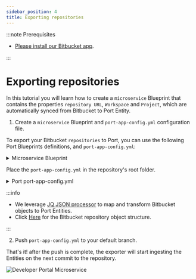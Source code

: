 ```yaml
---
sidebar_position: 4
title: Exporting repositories
---
```


:::note Prerequisites

- [Please install our Bitbucket app](./installation).

:::

# Exporting repositories

In this tutorial you will learn how to create a `microservice` Blueprint that contains the properties `repository URL`, `Workspace` and `Project`, which are automatically synced from Bitbucket to Port Entity.

1. Create a `microservice` Blueprint and `port-app-config.yml` configuration file.

To export your Bitbucket `repositories` to Port, you can use the following Port Blueprints definitions, and `port-app-config.yml`:

<details>
<summary> Microservice Blueprint </summary>

```json showLineNumbers
{
  "identifier": "microservice",
  "title": "Microservice",
  "icon": "Service",
  "schema": {
    "properties": {
      "url": {
        "title": "URL",
        "format": "url",
        "type": "string"
      },
      "project": {
        "type": "string",
        "title": "Project"
      }
    },
    "required": []
  },
  "mirrorProperties": {},
  "calculationProperties": {},
  "relations": {}
}
```

</details>

Place the `port-app-config.yml` in the repository's root folder.

<details>

<summary> Port port-app-config.yml </summary>

```yaml showLineNumbers
resources:
  - kind: repository
    selector:
      query: "true" # a JQ expression that it's output (boolean) determinating wheter to report the current resource or not
    port:
      entity:
        mappings:
          identifier: ".name" # The Entity identifier will be the repository name. After the Entity is created, the exporter will send `PATCH` requests to update this microservice within Port.
          title: ".name"
          blueprint: '"microservice"'
          properties:
            url: ".links.html.href" # fetch the repository URL from the Bitbucket metadata and inject it as a URL property.
            project: ".project.name" # fetch the project from the Bitbucket metadata and inject it as a property.
```

</details>

:::info

- We leverage [JQ JSON processor](https://stedolan.github.io/jq/manual/) to map and transform Bitbucket objects to Port Entities.
- Click [Here](https://developer.atlassian.com/cloud/bitbucket/rest/api-group-repositories/#api-repositories-workspace-repo-slug-get) for the Bitbucket repository object structure.

:::

2. Push `port-app-config.yml` to your default branch.

That's it! after the push is complete, the exporter will start ingesting the Entities on the next commit to the repository.

![Developer Portal Microservice](../../../../../static/img/integrations/bitbucket-app/BitbucketMicroservices.png)
